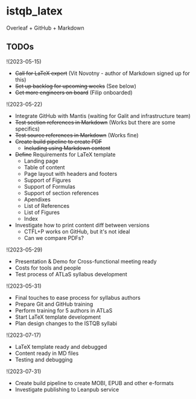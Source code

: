 # istqb_latex
Overleaf + GitHub + Markdown

## TODOs
!(2023-05-15) 
  * ~~Call for LaTeX expert~~ (Vit Novotny - author of Markdown signed up for this)
  * ~~Set up backlog for upcoming weeks~~ (See below)
  * ~~Get more engineers on board~~ (Filip onboarded)

!(2023-05-22) 
  * Integrate GitHub with Mantis (waiting for Galit and infrastructure team)
  * ~~Test section references in Markdown~~ (Works but there are some specifics)
  * ~~Test source references in Markdown~~ (Works fine)
  * ~~Create build pipeline to create PDF~~
      * ~~Including using Markdown content~~
  * ~~Define~~ Requirements for LaTeX template
      * Landing page
      * Table of content
      * Page layout with headers and footers
      * Support of Figures
      * Support of Formulas
      * Support of section references
      * Apendixes
      * List of References
      * List of Figures 
      * Index
  * Investigate how to print content diff between versions
      * CTFL+P works on GitHub, but it's not ideal
      * Can we compare PDFs?

!(2023-05-29) 
  * Presentation & Demo for Cross-functional meeting ready
  * Costs for tools and people
  * Test process of ATLaS syllabus development

!(2023-05-31) 
  * Final touches to ease process for syllabus authors
  * Prepare Git and GitHub training
  * Perform training for 5 authors in ATLaS
  * Start LaTeX template development
  * Plan design changes to the ISTQB syllabi

!(2023-07-17) 
  * LaTeX template ready and debugged
  * Content ready in MD files
  * Testing and debugging

!(2023-07-31) 
  * Create build pipeline to create MOBI, EPUB and other e-formats
  * Investigate publishing to Leanpub service
